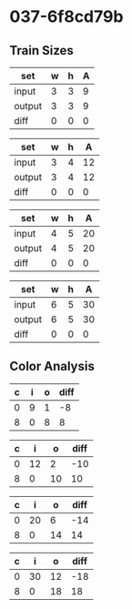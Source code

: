# 037-6f8cd79b
## Train Sizes

|set|w|h|A|
|---|---|---|---|
|input|3|3|9|
|output|3|3|9|
|diff|0|0|0|


|set|w|h|A|
|---|---|---|---|
|input|3|4|12|
|output|3|4|12|
|diff|0|0|0|


|set|w|h|A|
|---|---|---|---|
|input|4|5|20|
|output|4|5|20|
|diff|0|0|0|


|set|w|h|A|
|---|---|---|---|
|input|6|5|30|
|output|6|5|30|
|diff|0|0|0|


## Color Analysis

|c|i|o|diff|
|---|---|---|---|
|0|9|1|-8|
|8|0|8|8|


|c|i|o|diff|
|---|---|---|---|
|0|12|2|-10|
|8|0|10|10|


|c|i|o|diff|
|---|---|---|---|
|0|20|6|-14|
|8|0|14|14|


|c|i|o|diff|
|---|---|---|---|
|0|30|12|-18|
|8|0|18|18|


